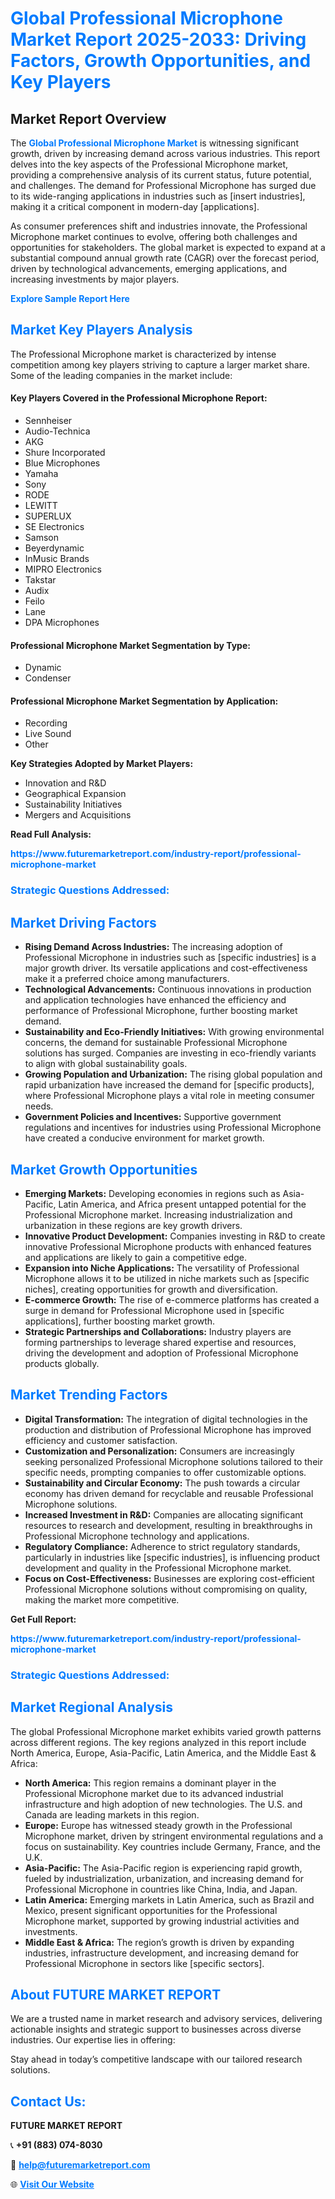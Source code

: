 <h1 style="color: #007BFF;">Global Professional Microphone Market Report 2025-2033: Driving Factors, Growth Opportunities, and Key Players</h1>

<section id="overview">
<h2>Market Report Overview</h2>
<p>The <a href="https://www.futuremarketreport.com/industry-report/professional-microphone-market" style="color: #007BFF; text-decoration: none;"><strong>Global Professional Microphone Market</strong></a> is witnessing significant growth, driven by increasing demand across various industries. This report delves into the key aspects of the Professional Microphone market, providing a comprehensive analysis of its current status, future potential, and challenges. The demand for Professional Microphone has surged due to its wide-ranging applications in industries such as [insert industries], making it a critical component in modern-day [applications].</p>
<p>As consumer preferences shift and industries innovate, the Professional Microphone market continues to evolve, offering both challenges and opportunities for stakeholders. The global market is expected to expand at a substantial compound annual growth rate (CAGR) over the forecast period, driven by technological advancements, emerging applications, and increasing investments by major players.</p>
</section>

<section id="overview">
<p><a href="https://www.futuremarketreport.com/request-sample/reportId=52563" style="color: #007BFF; text-decoration: none;"><strong>Explore Sample Report Here</strong></a></p>
</section>

<section id="key-players">
<h2 style="color: #007BFF;">Market Key Players Analysis</h2>
<p>The Professional Microphone market is characterized by intense competition among key players striving to capture a larger market share. Some of the leading companies in the market include:</p>
<h4>Key Players Covered in the Professional Microphone Report:</h4>
<ul><li>Sennheiser</li><li>Audio-Technica</li><li>AKG</li><li>Shure Incorporated</li><li>Blue Microphones</li><li>Yamaha</li><li>Sony</li><li>RODE</li><li>LEWITT</li><li>SUPERLUX</li><li>SE Electronics</li><li>Samson</li><li>Beyerdynamic</li><li>InMusic Brands</li><li>MIPRO Electronics</li><li>Takstar</li><li>Audix</li><li>Feilo</li><li>Lane</li><li>DPA Microphones</li></ul>
<h4>Professional Microphone Market Segmentation by Type:</h4>
<ul><li>Dynamic</li><li>Condenser</li></ul>

<h4>Professional Microphone Market Segmentation by Application:</h4>
<ul><li>Recording</li><li>Live Sound</li><li>Other</li></ul>
<p><strong>Key Strategies Adopted by Market Players:</strong></p>
<ul>
<li>Innovation and R&D</li>
<li>Geographical Expansion</li>
<li>Sustainability Initiatives</li>
<li>Mergers and Acquisitions</li>
</ul>
</section>

<section>
<p><strong>Read Full Analysis: </strong></p><a href="https://www.futuremarketreport.com/industry-report/professional-microphone-market" style="color: #007BFF; text-decoration: none;"><strong>https://www.futuremarketreport.com/industry-report/professional-microphone-market</strong></a>
<h3 style="color: #007BFF;">Strategic Questions Addressed:</h3>
</section>

<section id="driving-factors">
<h2 style="color: #007BFF;">Market Driving Factors</h2>
<ul>
<li><strong>Rising Demand Across Industries:</strong> The increasing adoption of Professional Microphone in industries such as [specific industries] is a major growth driver. Its versatile applications and cost-effectiveness make it a preferred choice among manufacturers.</li>
<li><strong>Technological Advancements:</strong> Continuous innovations in production and application technologies have enhanced the efficiency and performance of Professional Microphone, further boosting market demand.</li>
<li><strong>Sustainability and Eco-Friendly Initiatives:</strong> With growing environmental concerns, the demand for sustainable Professional Microphone solutions has surged. Companies are investing in eco-friendly variants to align with global sustainability goals.</li>
<li><strong>Growing Population and Urbanization:</strong> The rising global population and rapid urbanization have increased the demand for [specific products], where Professional Microphone plays a vital role in meeting consumer needs.</li>
<li><strong>Government Policies and Incentives:</strong> Supportive government regulations and incentives for industries using Professional Microphone have created a conducive environment for market growth.</li>
</ul>
</section>

<section id="growth-opportunities">
<h2 style="color: #007BFF;">Market Growth Opportunities</h2>
<ul>
<li><strong>Emerging Markets:</strong> Developing economies in regions such as Asia-Pacific, Latin America, and Africa present untapped potential for the Professional Microphone market. Increasing industrialization and urbanization in these regions are key growth drivers.</li>
<li><strong>Innovative Product Development:</strong> Companies investing in R&D to create innovative Professional Microphone products with enhanced features and applications are likely to gain a competitive edge.</li>
<li><strong>Expansion into Niche Applications:</strong> The versatility of Professional Microphone allows it to be utilized in niche markets such as [specific niches], creating opportunities for growth and diversification.</li>
<li><strong>E-commerce Growth:</strong> The rise of e-commerce platforms has created a surge in demand for Professional Microphone used in [specific applications], further boosting market growth.</li>
<li><strong>Strategic Partnerships and Collaborations:</strong> Industry players are forming partnerships to leverage shared expertise and resources, driving the development and adoption of Professional Microphone products globally.</li>
</ul>
</section>

<section id="trending-factors">
<h2 style="color: #007BFF;">Market Trending Factors</h2>
<ul>
<li><strong>Digital Transformation:</strong> The integration of digital technologies in the production and distribution of Professional Microphone has improved efficiency and customer satisfaction.</li>
<li><strong>Customization and Personalization:</strong> Consumers are increasingly seeking personalized Professional Microphone solutions tailored to their specific needs, prompting companies to offer customizable options.</li>
<li><strong>Sustainability and Circular Economy:</strong> The push towards a circular economy has driven demand for recyclable and reusable Professional Microphone solutions.</li>
<li><strong>Increased Investment in R&D:</strong> Companies are allocating significant resources to research and development, resulting in breakthroughs in Professional Microphone technology and applications.</li>
<li><strong>Regulatory Compliance:</strong> Adherence to strict regulatory standards, particularly in industries like [specific industries], is influencing product development and quality in the Professional Microphone market.</li>
<li><strong>Focus on Cost-Effectiveness:</strong> Businesses are exploring cost-efficient Professional Microphone solutions without compromising on quality, making the market more competitive.</li>
</ul>
</section>

<section>
<p><strong>Get Full Report: </strong></p><a href="https://www.futuremarketreport.com/industry-report/professional-microphone-market" style="color: #007BFF; text-decoration: none;"><strong>https://www.futuremarketreport.com/industry-report/professional-microphone-market</strong></a>
<h3 style="color: #007BFF;">Strategic Questions Addressed:</h3>
</section>


<section id="regional-analysis">
<h2 style="color: #007BFF;">Market Regional Analysis</h2>
<p>The global Professional Microphone market exhibits varied growth patterns across different regions. The key regions analyzed in this report include North America, Europe, Asia-Pacific, Latin America, and the Middle East & Africa:</p>
<ul>
<li><strong>North America:</strong> This region remains a dominant player in the Professional Microphone market due to its advanced industrial infrastructure and high adoption of new technologies. The U.S. and Canada are leading markets in this region.</li>
<li><strong>Europe:</strong> Europe has witnessed steady growth in the Professional Microphone market, driven by stringent environmental regulations and a focus on sustainability. Key countries include Germany, France, and the U.K.</li>
<li><strong>Asia-Pacific:</strong> The Asia-Pacific region is experiencing rapid growth, fueled by industrialization, urbanization, and increasing demand for Professional Microphone in countries like China, India, and Japan.</li>
<li><strong>Latin America:</strong> Emerging markets in Latin America, such as Brazil and Mexico, present significant opportunities for the Professional Microphone market, supported by growing industrial activities and investments.</li>
<li><strong>Middle East & Africa:</strong> The region’s growth is driven by expanding industries, infrastructure development, and increasing demand for Professional Microphone in sectors like [specific sectors].</li>
</ul>
</section>

<footer>
<h2 style="color: #007BFF;">About FUTURE MARKET REPORT</h2>
<p>We are a trusted name in market research and advisory services, delivering actionable insights and strategic support to businesses across diverse industries. Our expertise lies in offering:</p>

<p>Stay ahead in today’s competitive landscape with our tailored research solutions.</p>

<h2 style="color: #007BFF;">Contact Us:</h2>
<p><strong>FUTURE MARKET REPORT</strong></p>
<p>📞 <strong>+91 (883) 074-8030</strong></p>
<p>📧 <strong><a href="mailto:help@futuremarketreport.com" style="color: #007BFF;">help@futuremarketreport.com</a></strong></p>
<p>🌐 <strong><a href="https://www.futuremarketreport.com/" style="color: #007BFF;">Visit Our Website</a></strong></p>
</footer>